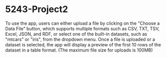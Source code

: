 # 5243-Project2

To use the app, users can either upload a file by clicking on the "Choose a Data File" button, which supports multiple formats such as CSV, TXT, TSV, Excel, JSON, and RDF, or select one of the built-in datasets, such as "mtcars" or "iris", from the dropdown menu. Once a file is uploaded or a dataset is selected, the app will display a preview of the first 10 rows of the dataset in a table format. (The maximum file size for uploads is 100MB)
